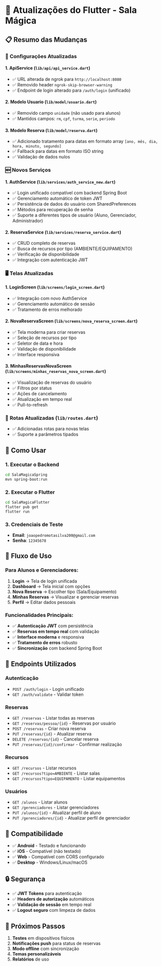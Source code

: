 # 🔄 Atualizações do Flutter - Sala Mágica

## 📋 Resumo das Mudanças

### 🔧 **Configurações Atualizadas**

#### 1. **ApiService** (`lib/api/api_service.dart`)
- ✅ URL alterada de ngrok para `http://localhost:8080`
- ✅ Removido header `ngrok-skip-browser-warning`
- ✅ Endpoint de login alterado para `/auth/login` (unificado)

#### 2. **Modelo Usuario** (`lib/model/usuario.dart`)
- ✅ Removido campo `unidade` (não usado para alunos)
- ✅ Mantidos campos: `rm`, `cpf`, `turma`, `serie`, `periodo`

#### 3. **Modelo Reserva** (`lib/model/reserva.dart`)
- ✅ Adicionado tratamento para datas em formato array `[ano, mês, dia, hora, minuto, segundo]`
- ✅ Fallback para datas em formato ISO string
- ✅ Validação de dados nulos

### 🆕 **Novos Serviços**

#### 1. **AuthService** (`lib/services/auth_service_new.dart`)
- ✅ Login unificado compatível com backend Spring Boot
- ✅ Gerenciamento automático de token JWT
- ✅ Persistência de dados do usuário com SharedPreferences
- ✅ Métodos para recuperação de senha
- ✅ Suporte a diferentes tipos de usuário (Aluno, Gerenciador, Administrador)

#### 2. **ReservaService** (`lib/services/reserva_service.dart`)
- ✅ CRUD completo de reservas
- ✅ Busca de recursos por tipo (AMBIENTE/EQUIPAMENTO)
- ✅ Verificação de disponibilidade
- ✅ Integração com autenticação JWT

### 🖥️ **Telas Atualizadas**

#### 1. **LoginScreen** (`lib/screens/login_screen.dart`)
- ✅ Integração com novo AuthService
- ✅ Gerenciamento automático de sessão
- ✅ Tratamento de erros melhorado

#### 2. **NovaReservaScreen** (`lib/screens/nova_reserva_screen.dart`)
- ✅ Tela moderna para criar reservas
- ✅ Seleção de recursos por tipo
- ✅ Seletor de data e hora
- ✅ Validação de disponibilidade
- ✅ Interface responsiva

#### 3. **MinhasReservasNovaScreen** (`lib/screens/minhas_reservas_nova_screen.dart`)
- ✅ Visualização de reservas do usuário
- ✅ Filtros por status
- ✅ Ações de cancelamento
- ✅ Atualização em tempo real
- ✅ Pull-to-refresh

### 🔗 **Rotas Atualizadas** (`lib/routes.dart`)
- ✅ Adicionadas rotas para novas telas
- ✅ Suporte a parâmetros tipados

## 🚀 **Como Usar**

### 1. **Executar o Backend**
```bash
cd SalaMagicaSpring
mvn spring-boot:run
```

### 2. **Executar o Flutter**
```bash
cd SalaMagicaFlutter
flutter pub get
flutter run
```

### 3. **Credenciais de Teste**
- **Email**: `joaopedromotasilva200@gmail.com`
- **Senha**: `12345678`

## 🔄 **Fluxo de Uso**

### **Para Alunos e Gerenciadores:**

1. **Login** → Tela de login unificada
2. **Dashboard** → Tela inicial com opções
3. **Nova Reserva** → Escolher tipo (Sala/Equipamento)
4. **Minhas Reservas** → Visualizar e gerenciar reservas
5. **Perfil** → Editar dados pessoais

### **Funcionalidades Principais:**

- ✅ **Autenticação JWT** com persistência
- ✅ **Reservas em tempo real** com validação
- ✅ **Interface moderna** e responsiva
- ✅ **Tratamento de erros** robusto
- ✅ **Sincronização** com backend Spring Boot

## 🔧 **Endpoints Utilizados**

### **Autenticação**
- `POST /auth/login` - Login unificado
- `GET /auth/validate` - Validar token

### **Reservas**
- `GET /reservas` - Listar todas as reservas
- `GET /reservas/pessoa/{id}` - Reservas por usuário
- `POST /reservas` - Criar nova reserva
- `PUT /reservas/{id}` - Atualizar reserva
- `DELETE /reservas/{id}` - Cancelar reserva
- `PUT /reservas/{id}/confirmar` - Confirmar realização

### **Recursos**
- `GET /recursos` - Listar recursos
- `GET /recursos?tipo=AMBIENTE` - Listar salas
- `GET /recursos?tipo=EQUIPAMENTO` - Listar equipamentos

### **Usuários**
- `GET /alunos` - Listar alunos
- `GET /gerenciadores` - Listar gerenciadores
- `PUT /alunos/{id}` - Atualizar perfil de aluno
- `PUT /gerenciadores/{id}` - Atualizar perfil de gerenciador

## 📱 **Compatibilidade**

- ✅ **Android** - Testado e funcionando
- ✅ **iOS** - Compatível (não testado)
- ✅ **Web** - Compatível com CORS configurado
- ✅ **Desktop** - Windows/Linux/macOS

## 🔒 **Segurança**

- ✅ **JWT Tokens** para autenticação
- ✅ **Headers de autorização** automáticos
- ✅ **Validação de sessão** em tempo real
- ✅ **Logout seguro** com limpeza de dados

## 🎯 **Próximos Passos**

1. **Testes** em dispositivos físicos
2. **Notificações push** para status de reservas
3. **Modo offline** com sincronização
4. **Temas personalizáveis**
5. **Relatórios** de uso